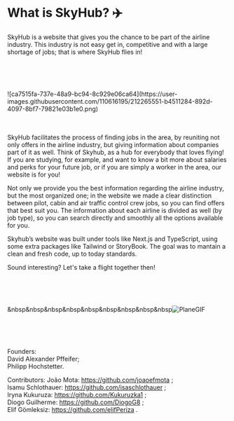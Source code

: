 <h1> What is SkyHub? ✈️ </h1>


SkyHub is a website that gives you the chance to be part of the airline industry. This industry is not easy get in, competitive and with a large shortage of jobs; that is where SkyHub flies in!
<br>
<br>
<br>


<p> &nbsp&nbsp&nbsp&nbsp&nbsp&nbsp&nbsp&nbsp&nbsp</p>![ca7515fa-737e-48a9-bc94-8c929e06ca64](https://user-images.githubusercontent.com/110616195/212265551-b4511284-892d-4097-8bf7-79821e03b1e0.png)

<br>
<br>
<br>


SkyHub facilitates the process of finding jobs in the area, by reuniting not only offers in the airline industry, but giving information about companies part of it as well. Think of Skyhub, as a hub for everybody that loves flying! If you are studying, for example, and want to know a bit more about salaries and perks for your future job, or if you are simply a worker in the area, our website is for you!



Not only we provide you the best information regarding the airline industry, but the most organized one; in the website we made a clear distinction between pilot, cabin and air traffic control crew jobs, so you can find offers that best suit you. The information about each airline is divided as well (by job type), so you can search directly and smoothly all the options available for you.



Skyhub’s website was built under tools like Next.js and TypeScript, using some extra packages like Tailwind or StoryBook. The goal was to mantain a clean and fresh code, up to today standards.



Sound interesting? Let's take a flight together then!

<br>
<br>
<br>



&nbsp&nbsp&nbsp&nbsp&nbsp&nbsp&nbsp&nbsp&nbsp![PlaneGIF](https://user-images.githubusercontent.com/110616195/212265621-2967f9f4-2967-4223-abfd-bca811e5b9a2.gif)

<br>
<br>
<br>


Founders:
<br>
David Alexander Pffeifer;
<br>
Philipp Hochstetter.



Contributors:
João Mota: https://github.com/joaoefmota ;
<br>
Isamu Schlothauer: https://github.com/isaschlothauer ;
<br>
Iryna Kukuruza: https://github.com/Kukuruzka1 ;
<br>
Diogo Guilherme: https://github.com/DiogoG8 ;
<br>
Elif Gömleksiz: https://github.com/elifPeriza .
